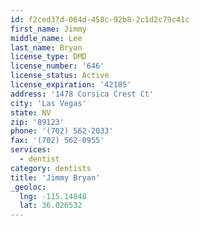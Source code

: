 ```yaml
---
id: f2ced37d-064d-458c-92b8-2c1d2c79c41c
first_name: Jimmy
middle_name: Lee
last_name: Bryan
license_type: DMD
license_number: '646'
license_status: Active
license_expiration: '42185'
address: '1478 Corsica Crest Ct'
city: 'Las Vegas'
state: NV
zip: '89123'
phone: '(702) 562-2033'
fax: '(702) 562-0955'
services:
  - dentist
category: dentists
title: 'Jimmy Bryan'
_geoloc:
  lng: -115.14848
  lat: 36.026532
---
```

